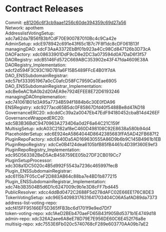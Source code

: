 # Contract Releases

Commit: [e81206c6f3cb9aae1256c60de394359c69d27a56](https://github.com/XinFinOrg/osx/commit/e81206c6f3cb9aae1256c60de394359c69d27a56)  
Network: apothem  
AddresslistVotingSetup: xdc7a62da7B56fB3bfCdF70E900787010Bc4c9Ca42e  
AdminSetup: xdcE978942c691e43f65c1B7c7F8f1dc8cDF061B13f  
managingDAO: xdcF3AaA3372EbBf01b923a4Cc98Cd847126b3D73cA  
DAOFactory: xdc08633901DdF9cD8e2DC3a073594d0A7DaD6f3f57  
DAORegistry: xdcB5146Fd572C669ABC353902e43F47fda4609E38A  
DAORegistry_Implementation: xdcf2d594F3C93C19D7B1a6F15B5489FFcE4B01f7dA  
DAO_ENSSubdomainRegistrar: xdc57bf333951967a0cC0afcD58FC7959Ca0Eae6905  
DAO_ENSSubdomainRegistrar_Implementation: xdcBe6eAC1bA0b2d20AEA9e7924EFEE8E72D6193246  
managingDAOImplemenation: xdc741061B01d3A95a7734B594f1884b6c30E0fDA96  
ENSRegistry: xdc9277acd65B5dc0F85867Dfd40f5488Be8d47AD18  
GovernanceERC20: xdcddCc39a2a0047Eb47EdF94180452cbaB14d426EF  
GovernanceWrappedERC20: xdc5B3B36BdC9470963A2734D6a0d2F6a64C21C159f  
MultisigSetup: xdcA03C2182af8eC460D498108C92E8638a580b94d4  
PlaceholderSetup: xdc6E924eA5864044D8642385683fFA5AD42FB687f2  
PluginRepoFactory: xdcE640Da5AD169630555A86D9b6b9C145B4961b1EB  
PluginRepoRegistry: xdcCe0B4124dea6105bfB85fB4461c4D39f360E9ef3  
PluginRepoRegistry_Implementation: xdc95D563382BeD5AcB458759EE05b27DF2CB019Cc7  
PluginSetupProcessor: xdc308a1DC5020c4B5d992F5543a7236c465997fecB  
Plugin_ENSSubdomainRegistrar: xdc6115b7F05cCeF2D883AB64c88ba7e4BD1b877215  
Plugin_ENSSubdomainRegistrar_Implementation: xdc74b3B3504B5d6D1c6247009c9b1e3D8cFF7bd445  
PublicResolver: xdcc4ddBd0472C2688F5d278dAFC02E66EE176C8DE3  
TokenVotingSetup: xdc96E54098317631641703404C06A5afAD89da7373  
address-list-voting-repo: xdcf415FF95166EF5D365fFB3bc6d1701f9e9ed7Df7  
token-voting-repo: xdc1AeD2BEb470aeFD65B43f905Bd5371b1E4749d18  
admin-repo: xdc326A2aee6A8eE78D79E7E956DE60C6E452f76a8e  
multisig-repo: xdc7553E6Fb020c5740768cF289e603770AA09b7aE2  

